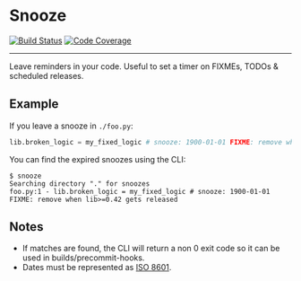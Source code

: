 # Snooze

[![Build Status](https://travis-ci.com/yonromai/snooze.svg?branch=master)](https://travis-ci.com/github/yonromai/snooze)
[![Code Coverage](https://codecov.io/gh/yonromai/snooze/branch/master/graph/badge.svg)](https://codecov.io/gh/yonromai/snooze)

---

Leave reminders in your code. Useful to set a timer on FIXMEs, TODOs & scheduled releases. 


## Example

If you leave a snooze in `./foo.py`:
```python
lib.broken_logic = my_fixed_logic # snooze: 1900-01-01 FIXME: remove when lib>=0.42 gets released
```

You can find the expired snoozes using the CLI:
```
$ snooze
Searching directory "." for snoozes
foo.py:1 - lib.broken_logic = my_fixed_logic # snooze: 1900-01-01 FIXME: remove when lib>=0.42 gets released
```
## Notes
* If matches are found, the CLI will return a non 0 exit code so it can be used in builds/precommit-hooks.
* Dates must be represented as [ISO 8601](https://en.wikipedia.org/wiki/ISO_8601).
